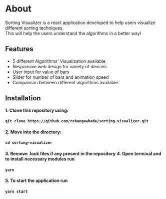 # About

Sorting Visualizer is a react application developed to help users visualize different sorting techniques.<br>
This will help the users understand the algorithms in a better way!

## Features

- 5 different Algorithms' Visualization available
- Responsive web design for variety of devices
- User input for value of bars
- Slider for number of bars and animation speed
- Comparison between different algorithms available

## Installation

**1. Clone this repository using:**
#### `git clone https://github.com/rohangawhade/sorting-visualizer.git`
**2. Move into the directory:**
#### `cd sorting-visualizer`
**3. Remove .lock files if any present in the repository**
**4. Open terminal and to install necessary modules run**
#### `yarn`
**5. To start the application run**
#### `yarn start`

